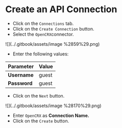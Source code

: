 # Create an API Connection

* Click on the `Connections` tab.
* Click on the  `Create Connection` button.
* Select the `OpenCRX`connector.

![](../.gitbook/assets/image %2859%29.png)

* Enter the following values:

| Parameter | Value |
| --- | --- |
| **Username** | guest |
| **Password** | guest |

* Click on the  `Next` button.

![](../.gitbook/assets/image %28170%29.png)

* Enter `OpenCRX` as **Connection Name.**
* Click on the `Create` button.



